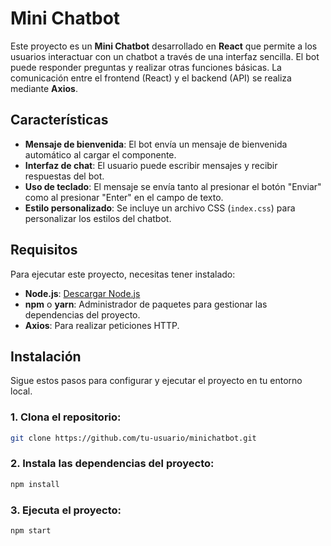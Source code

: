 # Mini Chatbot

Este proyecto es un **Mini Chatbot** desarrollado en **React** que permite a los usuarios interactuar con un chatbot a través de una interfaz sencilla. El bot puede responder preguntas y realizar otras funciones básicas. La comunicación entre el frontend (React) y el backend (API) se realiza mediante **Axios**.

## Características

- **Mensaje de bienvenida**: El bot envía un mensaje de bienvenida automático al cargar el componente.
- **Interfaz de chat**: El usuario puede escribir mensajes y recibir respuestas del bot.
- **Uso de teclado**: El mensaje se envía tanto al presionar el botón "Enviar" como al presionar "Enter" en el campo de texto.
- **Estilo personalizado**: Se incluye un archivo CSS (`index.css`) para personalizar los estilos del chatbot.

## Requisitos

Para ejecutar este proyecto, necesitas tener instalado:

- **Node.js**: [Descargar Node.js](https://nodejs.org)
- **npm** o **yarn**: Administrador de paquetes para gestionar las dependencias del proyecto.
- **Axios**: Para realizar peticiones HTTP.

## Instalación

Sigue estos pasos para configurar y ejecutar el proyecto en tu entorno local.

### 1. Clona el repositorio:

```bash
git clone https://github.com/tu-usuario/minichatbot.git

```

### 2. Instala las dependencias del proyecto:

```bash
npm install

```

### 3. Ejecuta el proyecto:

```bash
npm start

```